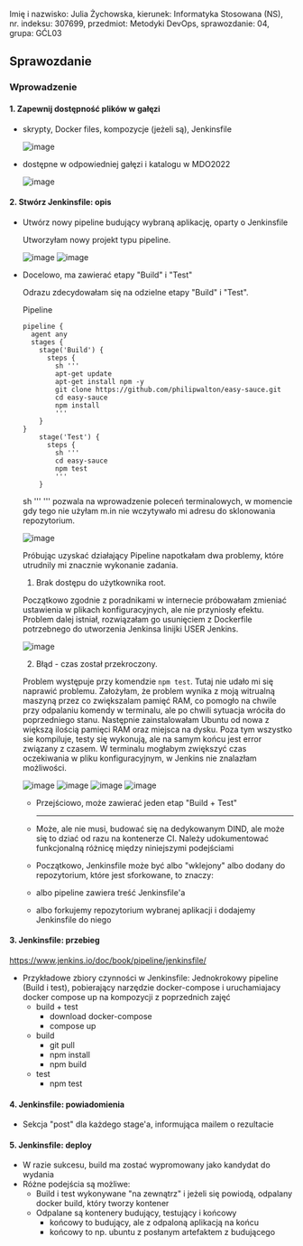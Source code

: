 Imię i nazwisko: Julia Żychowska, kierunek: Informatyka Stosowana (NS), nr. indeksu: 307699, przedmiot: Metodyki DevOps, sprawozdanie: 04, grupa: GĆL03


## Sprawozdanie


### Wprowadzenie
#### 1. Zapewnij dostępność plików w gałęzi
   - skrypty, Docker files, kompozycje (jeżeli są), Jenkinsfile
      
        ![image](https://user-images.githubusercontent.com/28841971/147797643-35719f87-060f-4a79-94ce-9ff2202b294d.png)
      
   - dostępne w odpowiedniej gałęzi i katalogu w MDO2022

        ![image](https://user-images.githubusercontent.com/28841971/147797615-a47dcdca-4f0d-4146-8364-bc0657ec0e11.png)
        
   
  #### 2. Stwórz Jenkinsfile: opis
   - Utwórz nowy pipeline budujący wybraną aplikację, oparty o Jenkinsfile
      
        Utworzyłam nowy projekt typu pipeline.
        
        ![image](https://user-images.githubusercontent.com/28841971/147797798-b71792fd-64fb-4eca-a8ce-9f167626e2f8.png)
        ![image](https://user-images.githubusercontent.com/28841971/147797825-93ec4a17-1323-400d-bcbe-a2d083e8d125.png)


   - Docelowo, ma zawierać etapy "Build" i "Test"

        Odrazu zdecydowałam się na odzielne etapy "Build" i "Test". 
        
        Pipeline
        ```
        pipeline {
          agent any 
          stages {
            stage('Build') { 
              steps {
                sh '''
                apt-get update
                apt-get install npm -y
                git clone https://github.com/philipwalton/easy-sauce.git
                cd easy-sauce 
                npm install
                '''
            }
        }
            stage('Test') { 
              steps {
                sh '''
                cd easy-sauce
                npm test
                '''
            }
        ```
        sh ''' ''' pozwala na wprowadzenie poleceń terminalowych, w momencie gdy tego nie użyłam m.in nie wczytywało mi adresu do sklonowania repozytorium.
        
        ![image](https://user-images.githubusercontent.com/28841971/148635648-56c68e27-a14e-47d2-97d7-46a7a4a69634.png)
        
        Próbując uzyskać działający Pipeline napotkałam dwa problemy, które utrudnily mi znacznie wykonanie zadania.
        
        1. Brak dostępu do użytkownika root.
        
        Początkowo zgodnie z poradnikami w internecie próbowałam zmieniać ustawienia w plikach konfiguracyjnych, ale nie przyniosły efektu. Problem dalej istniał, rozwiązałam go usunięciem z Dockerfile potrzebnego do utworzenia Jenkinsa linijki USER Jenkins.  
        
        ![image](https://user-images.githubusercontent.com/28841971/148635762-40d1b284-ee5e-4f7b-a8f9-7ef3cf086161.png)
        
     
        2. Błąd - czas został przekroczony.
        
        Problem występuje przy komendzie ```npm test```. Tutaj nie udało mi się naprawić problemu. Założyłam, że problem wynika z moją witrualną maszyną przez co zwiększalam pamięć RAM, co pomogło na chwile przy odpalaniu komendy w terminalu, ale po chwili sytuacja wróciła do poprzedniego stanu. Następnie zainstalowałam Ubuntu od nowa z większą ilością pamięci RAM oraz miejsca na dysku. Poza tym wszystko sie kompiluje, testy się wykonują, ale na samym końcu jest error związany z czasem. W terminalu mogłabym zwiększyć czas oczekiwania w pliku konfiguracyjnym, w Jenkins nie znalazłam możliwości.
        
        ![image](https://user-images.githubusercontent.com/28841971/148636185-59605edb-2969-449e-ad3f-f632c5a996ec.png)
        ![image](https://user-images.githubusercontent.com/28841971/148636219-8a1c6e34-19f9-4112-967c-2a5dc8d2abcb.png)
        ![image](https://user-images.githubusercontent.com/28841971/148636230-458d8954-ea42-4404-ae7d-3a9a4bf3fc20.png)
        ![image](https://user-images.githubusercontent.com/28841971/148636253-344e76f9-eb0e-465d-bde3-cbb3d6655758.png)

        
      - Przejściowo, może zawierać jeden etap "Build + Test"
      
        --------------------------------------------------
       
      - Może, ale nie musi, budować się na dedykowanym DIND, ale może się to dziać od razu na kontenerze CI. Należy udokumentować funkcjonalną różnicę między niniejszymi podejściami
      - Początkowo, Jenkinsfile może być albo "wklejony" albo dodany do repozytorium, które jest sforkowane, to znaczy:
      - albo pipeline zawiera treść Jenkinsfile'a
      - albo forkujemy repozytorium wybranej aplikacji i dodajemy Jenkinsfile do niego
      
 #### 3. Jenkinsfile: przebieg
  
   https://www.jenkins.io/doc/book/pipeline/jenkinsfile/
   
   - Przykładowe zbiory czynności w Jenkinsfile: Jednokrokowy pipeline (Build i test), pobierający narzędzie docker-compose i uruchamiajacy docker compose up na kompozycji z poprzednich zajęć
      - build + test
          - download docker-compose
          - compose up
      - build
          - git pull
          - npm install
          - npm build
      - test
          - npm test
            
 #### 4. Jenkinsfile: powiadomienia
  
   - Sekcja "post" dla każdego stage'a, informująca mailem o rezultacie
      
 #### 5. Jenkinsfile: deploy
  
   - W razie sukcesu, build ma zostać wypromowany jako kandydat do wydania
   - Różne podejścia są możliwe:
      - Build i test wykonywane "na zewnątrz" i jeżeli się powiodą, odpalany docker build, który tworzy kontener
      - Odpalane są kontenery budujący, testujący i końcowy
         - końcowy to budujący, ale z odpaloną aplikacją na końcu
         - końcowy to np. ubuntu z posłanym artefaktem z budującego

